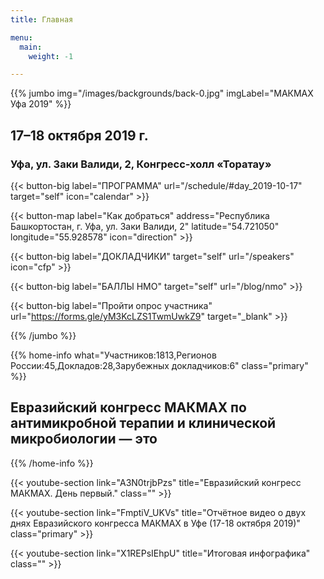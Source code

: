 ```yaml
---
title: Главная

menu:
  main:
    weight: -1

---
```



{{% jumbo img="/images/backgrounds/back-0.jpg" imgLabel="МАКМАХ Уфа 2019" %}}

## 17–18 октября 2019 г.
### Уфа, ул. Заки Валиди, 2, Конгресс-холл «Торатау»

{{< button-big label="ПРОГРАММА" url="/schedule/#day_2019-10-17" target="self" icon="calendar" >}} 

{{< button-map label="Как добраться"   address="Республика Башкортостан, г. Уфа, ул. Заки Валиди, 2"  latitude="54.721050"  longitude="55.928578"  icon="direction" >}}

{{< button-big label="ДОКЛАДЧИКИ" target="self" url="/speakers" icon="cfp" >}} 

{{< button-big label="БАЛЛЫ НМО" target="self" url="/blog/nmo" >}}

{{< button-big label="Пройти опрос участника"
                url="https://forms.gle/yM3KcLZS1TwmUwkZ9"
                target="_blank" 
               >}} 

{{% /jumbo %}}

{{% home-info what="Участников:1813,Регионов России:45,Докладов:28,Зарубежных докладчиков:6" class="primary" %}}
## Евразийский конгресс МАКМАХ по антимикробной терапии и клинической микробиологии — это

{{% /home-info %}}

{{< youtube-section link="A3N0trjbPzs" title="Евразийский конгресс МАКМАХ. День первый." class="" >}}

{{< youtube-section link="FmptiV_UKVs" title="Отчётное видео о двух днях Евразийского конгресса МАКМАХ в Уфе (17-18 октября 2019)" class="primary" >}}

{{< youtube-section link="X1REPsIEhpU" title="Итоговая инфографика" class="" >}}

<!-- {{% home-subscribe  class="primary" %}}

## Участие в конференции для специалистов здравоохранения является бесплатным.

{{% /home-subscribe %}} -->



<!-- {{% home-tickets class="primary" %}}
# Tickets <a class="btn primary" href="https://www.billetweb.fr/devfest-toulouse-2019" target="_blank"><svg class="icon icon-cfp"><use xlink:href="#ticket"></use></svg>Ticketing</a>
<ul>
<li>{{< ticket name="Blind Birds"
           starts="2019-03-25"
           ends="2019-04-25"
           price="40 €"
           info="50 first places"
           soldOut="true"
           url="https://www.billetweb.fr/devfest-toulouse-2019" >}}</li>
<li>{{< ticket name="Early Birds"
           starts="2019-04-25"
           ends="2019-06-22"
           price="60 €"
           info="80 first places"
           soldOut="true"
           url="https://www.billetweb.fr/devfest-toulouse-2019" >}}</li>
<li>{{< ticket name="Normal"
           starts="2019-06-22"
           ends="2019-10-03"
           price="80 €"
           info="300 last places"
           soldOut="true"
           url="https://www.billetweb.fr/devfest-toulouse-2019" >}}</li>
</ul>
\* Your ticket gives you access to all conferences, coffee breaks, and lunch. Accommodation is NOT included in this price.

{{% /home-tickets %}} -->




<!-- {{% home-location
    image="/images/map.jpg"
    address="Республика Башкортостан, г. Уфа, ул. Заки Валиди, 2"
    latitude="54.721050"
    longitude="55.928578" %}}  -->


<!-- {{% /home-location %}} -->


<!-- 

{{% partners categories="platinum,general-medical-nopromo,general,main,sponsor,support" %}}
## Спонсоры 

{{% /partners %}}
--> 